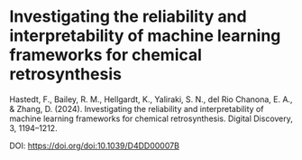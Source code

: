 # Investigating the reliability and interpretability of machine learning frameworks for chemical retrosynthesis

Hastedt, F., Bailey, R. M., Hellgardt, K., Yaliraki, S. N., del Rio Chanona, E. A., & Zhang, D. (2024). Investigating the reliability and interpretability of machine learning frameworks for chemical retrosynthesis. Digital Discovery, 3, 1194–1212.

DOI: https://doi.org/doi:10.1039/D4DD00007B